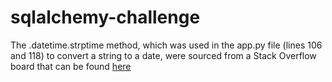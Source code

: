 # sqlalchemy-challenge
The .datetime.strptime method, which was used in the app.py file (lines 106 and 118) to convert a string to a date, were sourced from a Stack Overflow board that can be found [here](https://stackoverflow.com/questions/9504356/convert-string-into-date-type-on-python)
